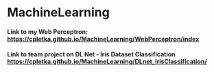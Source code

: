 # MachineLearning

#### Link to my Web Perceptron: https://cpletka.github.io/MachineLearning/WebPerceptron/index
#### Link to team project on DL Net - Iris Dataset Classification https://cpletka.github.io/MachineLearning/DLnet_IrisClassification/
